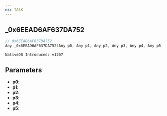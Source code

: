 ```yaml
---
ns: TASK
---
```

## _0x6EEAD6AF637DA752

```c
// 0x6EEAD6AF637DA752
Any _0x6EEAD6AF637DA752(Any p0, Any p1, Any p2, Any p3, Any p4, Any p5);
```

```
NativeDB Introduced: v1207
```

## Parameters
* **p0**:
* **p1**:
* **p2**:
* **p3**:
* **p4**:
* **p5**:
